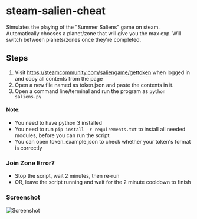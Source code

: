 # steam-salien-cheat
Simulates the playing of the "Summer Saliens" game on steam. Automatically chooses a planet/zone that will give you the max exp. Will switch between planets/zones once they're completed.

## Steps
1. Visit https://steamcommunity.com/saliengame/gettoken when logged in and copy all contents from the page
2. Open a new file named as token.json and paste the contents in it.
3. Open a command line/terminal and run the program as `python saliens.py`

#### Note:
- You need to have python 3 installed
- You need to run `pip install -r requirements.txt` to install all needed modules, before you can run the script
- You can open token_example.json to check whether your token's format is correctly

### Join Zone Error?
- Stop the script, wait 2 minutes, then re-run 
- OR, leave the script running and wait for the 2 minute cooldown to finish

### Screenshot
![Screenshot](https://raw.githubusercontent.com/nathan78906/steam-salien-cheat/master/screenshot.png)
